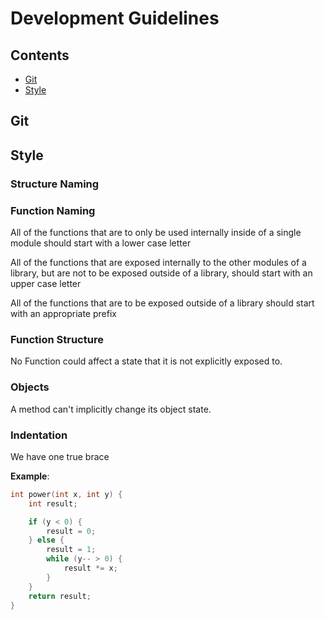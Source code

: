 # Development Guidelines

## Contents

- [Git](#git)
- [Style](#style)

## Git



## Style

### Structure Naming



### Function Naming

All of the functions that are to only be used internally inside of a single module should start with a lower case letter

All of the functions that are exposed internally to the other modules of a library, but are not to be exposed outside of a library, should start with an upper case letter

All of the functions that are to be exposed outside of a library should start with an appropriate prefix 

### Function Structure

No Function could affect a state that it is not explicitly exposed to.

### Objects

A method can't implicitly change its object state.

### Indentation

We have one true brace

__Example__:
```C
int power(int x, int y) {
	int result;

	if (y < 0) {
		result = 0;
	} else {
		result = 1;
		while (y-- > 0) {
			result *= x;
		}
	}
	return result;
}
```

